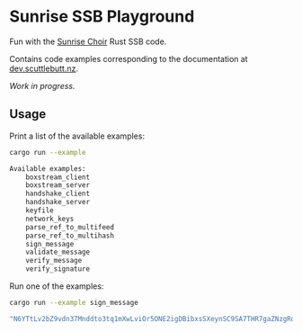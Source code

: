 # Sunrise SSB Playground

Fun with the [Sunrise Choir](https://github.com/sunrise-choir) Rust SSB code.

Contains code examples corresponding to the documentation at [dev.scuttlebutt.nz](https://dev.scuttlebutt.nz/#/rust/sunrise-choir).

_Work in progress._

## Usage

Print a list of the available examples:

```bash
cargo run --example

Available examples:
    boxstream_client
    boxstream_server
    handshake_client
    handshake_server
    keyfile
    network_keys
    parse_ref_to_multifeed
    parse_ref_to_multihash
    sign_message
    validate_message
    verify_message
    verify_signature
```

Run one of the examples:

```bash
cargo run --example sign_message

"N6YTtLv2bZ9vdn37Mnddto3tq1mXwLviOr5ONE2igDBibxsSXeynSC9SA7THR7gaZNzgRdZd5rIEul53qOc2CA=="
```
